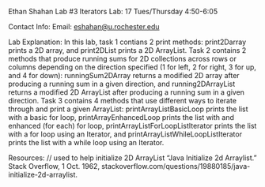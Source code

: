 Ethan Shahan Lab #3 Iterators
Lab: 17 Tues/Thursday 4:50-6:05

Contact Info:
    Email: eshahan@u.rochester.edu

Lab Explanation:
    In this lab, task 1 contians 2 print methods: print2Darray prints a 2D array, and print2DList prints a 2D ArrayList. Task 2 contains 2 methods that produce running sums for 2D collections across rows or columns depending on the direction specified (1 for left, 2 for right, 3 for up, and 4 for down): runningSum2DArray returns a modified 2D array after producing a running sum in a given direction, and running2DArrayList returns a modified 2D ArrayList after producing a running sum in a given direction. Task 3 contains 4 methods that use different ways to iterate through and print a given ArrayList: printArrayListBasicLoop prints the list with a basic for loop, printArrayEnhancedLoop prints the list with and enhanced (for each) for loop, printArrayListForLoopListIterator prints the list with a for loop using an Iterator, and printArrayListWhileLoopListIterator prints the list with a while loop using an Iterator.

Resources:
    // used to help initialize 2D ArrayList
    “Java Initialize 2d Arraylist.” Stack Overflow, 1 Oct. 1962, stackoverflow.com/questions/19880185/java-initialize-2d-arraylist. 
